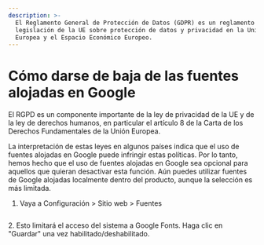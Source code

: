 ```yaml
---
description: >-
  El Reglamento General de Protección de Datos (GDPR) es un reglamento de la
  legislación de la UE sobre protección de datos y privacidad en la Unión
  Europea y el Espacio Económico Europeo.
---
```


# Cómo darse de baja de las fuentes alojadas en Google

El RGPD es un componente importante de la ley de privacidad de la UE y de la ley de derechos humanos, en particular el artículo 8 de la Carta de los Derechos Fundamentales de la Unión Europea.&#x20;

La interpretación de estas leyes en algunos países indica que el uso de fuentes alojadas en Google puede infringir estas políticas. Por lo tanto, hemos hecho que el uso de fuentes alojadas en Google sea opcional para aquellos que quieran desactivar esta función. Aún puedes utilizar fuentes de Google alojadas localmente dentro del producto, aunque la selección es más limitada.

1. Vaya a Configuración > Sitio web > Fuentes

<figure><img src="../.gitbook/assets/image (7).png" alt=""><figcaption></figcaption></figure>

2\. Esto limitará el acceso del sistema a Google Fonts. Haga clic en "Guardar" una vez habilitado/deshabilitado.
